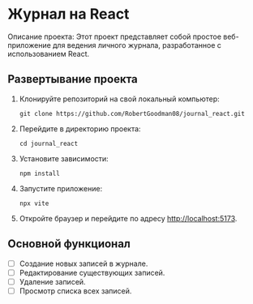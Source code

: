 # Журнал на React

Описание проекта: Этот проект представляет собой простое веб-приложение для ведения личного журнала, разработанное с использованием React.

## Развертывание проекта

1. Клонируйте репозиторий на свой локальный компьютер:
   ```
   git clone https://github.com/RobertGoodman08/journal_react.git
   ```
2. Перейдите в директорию проекта:
   ```
   cd journal_react
   ```
3. Установите зависимости:
   ```
   npm install
   ```
4. Запустите приложение:
   ```
   npx vite
   ```
5. Откройте браузер и перейдите по адресу [http://localhost:5173](http://localhost:5173).

## Основной функционал

- [ ] Создание новых записей в журнале.
- [ ] Редактирование существующих записей.
- [ ] Удаление записей.
- [ ] Просмотр списка всех записей.
